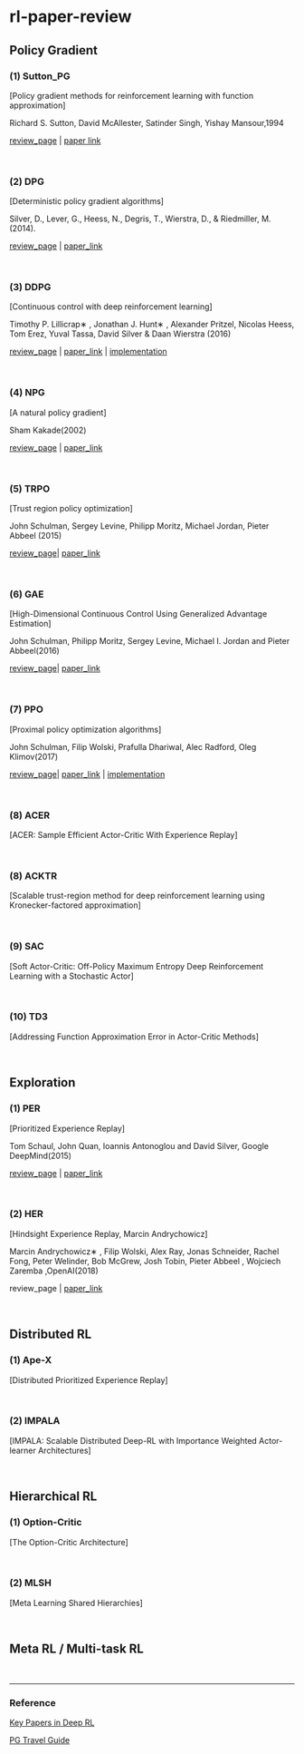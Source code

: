 # rl-paper-review



## Policy Gradient

### (1) Sutton_PG

[Policy gradient methods for reinforcement learning with function approximation]

Richard S. Sutton, David McAllester, Satinder Singh, Yishay Mansour,1994

[review_page](./reviews/Sutton_PG.md)	|   [paper link](http://papers.nips.cc/paper/1713-policy-gradient-methods-for-reinforcement-learning-with-function-approximation.pdf)

<br/>

### (2) DPG

[Deterministic policy gradient algorithms]

Silver, D., Lever, G., Heess, N., Degris, T., Wierstra, D., & Riedmiller, M. (2014).

[review_page](./reviews/DPG.md)  |  [paper_link](http://proceedings.mlr.press/v32/silver14.pdf)

<br/>

### (3) DDPG

[Continuous control with deep reinforcement learning]

Timothy P. Lillicrap∗ , Jonathan J. Hunt∗ , Alexander Pritzel, Nicolas Heess, Tom Erez, Yuval Tassa, David Silver & Daan Wierstra (2016)

[review_page](./reviews/DDPG.md)  |  [paper_link](https://arxiv.org/pdf/1509.02971.pdf)  | [implementation](https://github.com/CUN-bjy/walkyto-ddpg)

<br/>

### (4) NPG

[A natural policy gradient]

Sham Kakade(2002)

[review_page](./reviews/NPG.md)  |  [paper_link](https://papers.nips.cc/paper/2073-a-natural-policy-gradient.pdf)

<br/>

### (5) TRPO

[Trust region policy optimization]

John Schulman, Sergey Levine, Philipp Moritz, Michael Jordan, Pieter Abbeel (2015)

[review_page](./reviews/TRPO.md)| [paper_link](https://arxiv.org/pdf/1502.05477.pdf)

<br/>

### (6) GAE

[High-Dimensional Continuous Control Using Generalized Advantage Estimation]

John Schulman, Philipp Moritz, Sergey Levine, Michael I. Jordan and Pieter Abbeel(2016)

[review_page](./reviews/GAE.md)| [paper_link](https://arxiv.org/pdf/1506.02438.pdf)

<br/>

### (7) PPO

[Proximal policy optimization algorithms]

John Schulman, Filip Wolski, Prafulla Dhariwal, Alec Radford, Oleg Klimov(2017)

[review_page](./reviews/PPO.md)| [paper_link](https://arxiv.org/pdf/1707.06347.pdf) | [implementation](https://github.com/CUN-bjy/gym-ppo-keras)

</br>

### (8) ACER

[ACER: Sample Efficient Actor-Critic With Experience Replay]

</br>

### (8) ACKTR

[Scalable trust-region method for deep reinforcement learning using Kronecker-factored approximation]

<br/>

### (9) SAC
[Soft Actor-Critic: Off-Policy Maximum Entropy Deep Reinforcement Learning with a Stochastic Actor]

</br>

### (10) TD3

[Addressing Function Approximation Error in Actor-Critic Methods]

</br>

## Exploration

### (1) PER

[Prioritized Experience Replay]

Tom Schaul, John Quan, Ioannis Antonoglou and David Silver, Google DeepMind(2015)

[review_page](./reviews/PER.md) | [paper_link](https://arxiv.org/pdf/1511.05952.pdf) 

</br>

### (2) HER

[Hindsight Experience Replay, Marcin Andrychowicz]

Marcin Andrychowicz∗ , Filip Wolski, Alex Ray, Jonas Schneider, Rachel Fong, Peter Welinder, Bob McGrew, Josh Tobin, Pieter Abbeel , Wojciech Zaremba ,OpenAI(2018)

review_page | [paper_link](https://arxiv.org/pdf/1707.01495.pdf)

</br>

## Distributed RL

### (1) Ape-X

[Distributed Prioritized Experience Replay]

</br>

### (2) IMPALA

[IMPALA: Scalable Distributed Deep-RL with Importance Weighted Actor-learner Architectures]

</br>

## Hierarchical RL

### (1) Option-Critic

[The Option-Critic Architecture]

</br>

### (2) MLSH

[Meta Learning Shared Hierarchies]

</br>

## Meta RL / Multi-task RL

</br>

---

### Reference

[Key Papers in Deep RL](https://spinningup.openai.com/en/latest/spinningup/keypapers.html#id106)

[PG Travel Guide](https://reinforcement-learning-kr.github.io/2018/06/29/0_pg-travel-guide/)